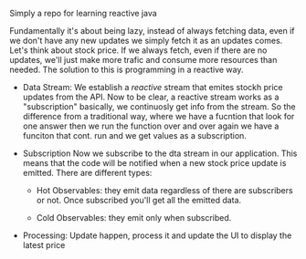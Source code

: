 Simply a repo for learning reactive java 

Fundamentally it's about being lazy, instead of always fetching data, even if we don't have any new updates we simply fetch it as an updates comes. Let's think about stock price. If we always fetch, even if there are no updates, we'll just make more trafic and consume more resources than needed. The solution to this is programming in a reactive way. 

- Data Stream: 
We establish a *reactive* stream that emites stockh price updates from the API. Now to be clear, a reactive stream works as a "subscription" basically, we continuosly get info from the stream. So the difference from a traditional way, where we have a fucntion that look for one answer then we run the function over and over again we have a funciton that cont. run and we get values as a subscription. 

- Subscription
Now we subscribe to the dta stream in our application. This means that the code will be notified when a new stock price update is emitted. There are different types: 
    - Hot Observables:
        they emit data regardless of there are subscribers or not. Once subscribed you'll get all the emitted data.

    - Cold Observables: 
        they emit only when subscribed. 

- Processing: 
Update happen, process it and update the UI to display the latest price 
 